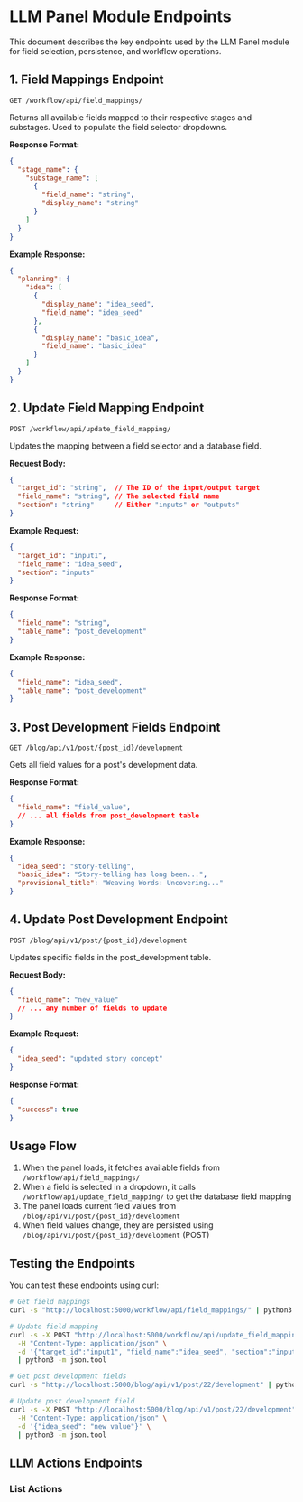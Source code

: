 # LLM Panel Module Endpoints

This document describes the key endpoints used by the LLM Panel module for field selection, persistence, and workflow operations.

## 1. Field Mappings Endpoint

```http
GET /workflow/api/field_mappings/
```

Returns all available fields mapped to their respective stages and substages. Used to populate the field selector dropdowns.

**Response Format:**
```json
{
  "stage_name": {
    "substage_name": [
      {
        "field_name": "string",
        "display_name": "string"
      }
    ]
  }
}
```

**Example Response:**
```json
{
  "planning": {
    "idea": [
      {
        "display_name": "idea_seed",
        "field_name": "idea_seed"
      },
      {
        "display_name": "basic_idea",
        "field_name": "basic_idea"
      }
    ]
  }
}
```

## 2. Update Field Mapping Endpoint

```http
POST /workflow/api/update_field_mapping/
```

Updates the mapping between a field selector and a database field.

**Request Body:**
```json
{
  "target_id": "string",  // The ID of the input/output target
  "field_name": "string", // The selected field name
  "section": "string"     // Either "inputs" or "outputs"
}
```

**Example Request:**
```json
{
  "target_id": "input1",
  "field_name": "idea_seed",
  "section": "inputs"
}
```

**Response Format:**
```json
{
  "field_name": "string",
  "table_name": "post_development"
}
```

**Example Response:**
```json
{
  "field_name": "idea_seed",
  "table_name": "post_development"
}
```

## 3. Post Development Fields Endpoint

```http
GET /blog/api/v1/post/{post_id}/development
```

Gets all field values for a post's development data.

**Response Format:**
```json
{
  "field_name": "field_value",
  // ... all fields from post_development table
}
```

**Example Response:**
```json
{
  "idea_seed": "story-telling",
  "basic_idea": "Story-telling has long been...",
  "provisional_title": "Weaving Words: Uncovering..."
}
```

## 4. Update Post Development Endpoint

```http
POST /blog/api/v1/post/{post_id}/development
```

Updates specific fields in the post_development table.

**Request Body:**
```json
{
  "field_name": "new_value"
  // ... any number of fields to update
}
```

**Example Request:**
```json
{
  "idea_seed": "updated story concept"
}
```

**Response Format:**
```json
{
  "success": true
}
```

## Usage Flow

1. When the panel loads, it fetches available fields from `/workflow/api/field_mappings/`
2. When a field is selected in a dropdown, it calls `/workflow/api/update_field_mapping/` to get the database field mapping
3. The panel loads current field values from `/blog/api/v1/post/{post_id}/development`
4. When field values change, they are persisted using `/blog/api/v1/post/{post_id}/development` (POST)

## Testing the Endpoints

You can test these endpoints using curl:

```bash
# Get field mappings
curl -s "http://localhost:5000/workflow/api/field_mappings/" | python3 -m json.tool

# Update field mapping
curl -s -X POST "http://localhost:5000/workflow/api/update_field_mapping/" \
  -H "Content-Type: application/json" \
  -d '{"target_id":"input1", "field_name":"idea_seed", "section":"inputs"}' \
  | python3 -m json.tool

# Get post development fields
curl -s "http://localhost:5000/blog/api/v1/post/22/development" | python3 -m json.tool

# Update post development field
curl -s -X POST "http://localhost:5000/blog/api/v1/post/22/development" \
  -H "Content-Type: application/json" \
  -d '{"idea_seed": "new value"}' \
  | python3 -m json.tool
```

## LLM Actions Endpoints

### List Actions
```